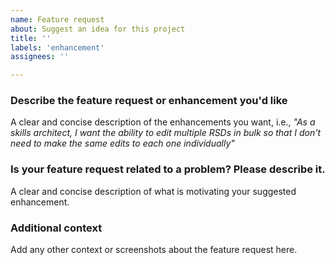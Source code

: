```yaml
---
name: Feature request
about: Suggest an idea for this project
title: ''
labels: 'enhancement'
assignees: ''

---
```


### Describe the feature request or enhancement you'd like
A clear and concise description of the enhancements you want, i.e., _"As a skills architect, I want the ability to edit multiple RSDs in bulk so that I don't need to make the same edits to each one individually"_

### Is your feature request related to a problem? Please describe it.
A clear and concise description of what is motivating your suggested enhancement.

### Additional context
Add any other context or screenshots about the feature request here.
